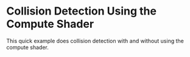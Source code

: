 Collision Detection Using the Compute Shader
==

This quick example does collision detection with and without using the compute shader.